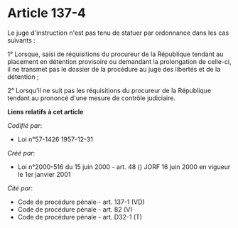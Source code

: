 # Article 137-4

Le juge d'instruction n'est pas tenu de statuer par ordonnance dans les cas suivants :

1° Lorsque, saisi de réquisitions du procureur de la République tendant au placement en détention provisoire ou demandant la
prolongation de celle-ci, il ne transmet pas le dossier de la procédure au juge des libertés et de la détention ;

2° Lorsqu'il ne suit pas les réquisitions du procureur de la République tendant au prononcé d'une mesure de contrôle
judiciaire.

**Liens relatifs à cet article**

_Codifié par_:

  - Loi n°57-1426 1957-12-31

_Créé par_:

  - Loi n°2000-516 du 15 juin 2000 - art. 48 () JORF 16 juin 2000 en vigueur le 1er janvier 2001

_Cité par_:

  - Code de procédure pénale - art. 137-1 (VD)
  - Code de procédure pénale - art. 82 (V)
  - Code de procédure pénale - art. D32-1 (T)
